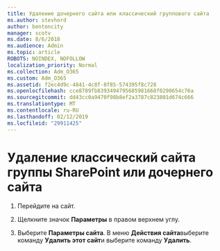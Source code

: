 ```yaml
---
title: Удаление дочернего сайта или классический группового сайта
ms.author: stevhord
author: bentoncity
manager: scotv
ms.date: 8/6/2018
ms.audience: Admin
ms.topic: article
ROBOTS: NOINDEX, NOFOLLOW
localization_priority: Normal
ms.collection: Adm_O365
ms.custom: Adm_O365
ms.assetid: f2ec4d9c-4841-4c8f-8f85-574395f8c728
ms.openlocfilehash: cce8789fb8393494795685981668f0290654c76a
ms.sourcegitcommit: dd43cc0a9470f98b8ef2a3787c823801d674c666
ms.translationtype: MT
ms.contentlocale: ru-RU
ms.lasthandoff: 02/12/2019
ms.locfileid: "29911425"
---
```

# <a name="delete-a-classic-sharepoint-team-site-or-subsite"></a>Удаление классический сайта группы SharePoint или дочернего сайта

1. Перейдите на сайт.
    
2. Щелкните значок **Параметры** в правом верхнем углу. 
    
3. Выберите **Параметры сайта**. В меню **Действия сайта**выберите команду **Удалить этот сайт**и выберите команду **Удалить**.
    

